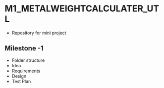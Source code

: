 # M1_METALWEIGHTCALCULATER_UTL
* Repository for mini project

## Milestone -1
* Folder structure
* Idea
* Requirements
* Design
* Test Plan
